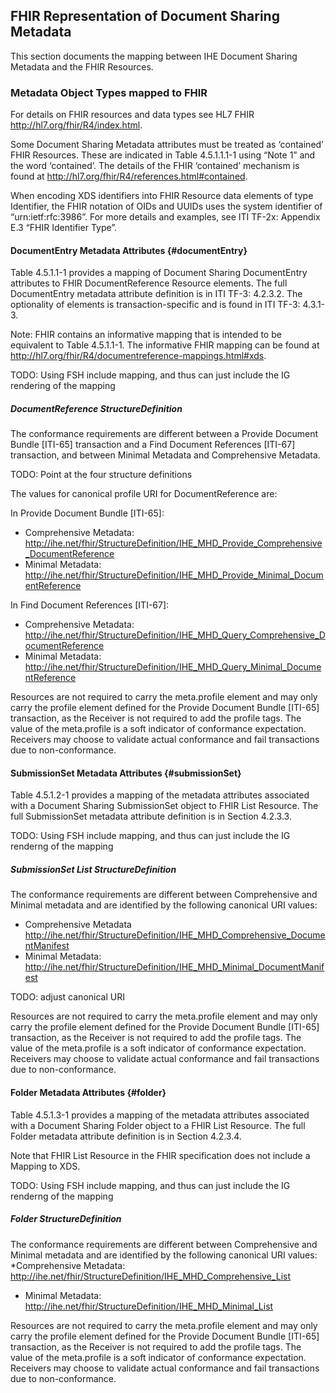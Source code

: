 ## FHIR Representation of Document Sharing Metadata

This section documents the mapping between IHE Document Sharing Metadata and the FHIR Resources. 

### Metadata Object Types mapped to FHIR

For details on FHIR resources and data types see HL7 FHIR http://hl7.org/fhir/R4/index.html.

Some Document Sharing Metadata attributes must be treated as ‘contained’ FHIR Resources. These are indicated in Table 4.5.1.1.1-1 using “Note 1” and the word ‘contained’. The details of the FHIR ‘contained’ mechanism is found at http://hl7.org/fhir/R4/references.html#contained.

When encoding XDS identifiers into FHIR Resource data elements of type Identifier, the FHIR notation of OIDs and UUIDs uses the system identifier of “urn:ietf:rfc:3986”. For more details and examples, see ITI TF-2x: Appendix E.3 “FHIR Identifier Type”.

#### DocumentEntry Metadata Attributes {#documentEntry}

Table 4.5.1.1-1 provides a mapping of Document Sharing DocumentEntry attributes to FHIR DocumentReference Resource elements. The full DocumentEntry metadata attribute definition is in ITI TF-3: 4.2.3.2. The optionality of elements is transaction-specific and is found in ITI TF-3: 4.3.1-3.

Note: FHIR contains an informative mapping that is intended to be equivalent to Table 4.5.1.1-1. The informative FHIR mapping can be found at http://hl7.org/fhir/R4/documentreference-mappings.html#xds.

TODO: Using FSH include mapping, and thus can just include the IG rendering of the mapping

##### DocumentReference StructureDefinition
The conformance requirements are different between a Provide Document Bundle [ITI-65] transaction and a Find Document References [ITI-67] transaction, and between Minimal Metadata and Comprehensive Metadata.

TODO: Point at the four structure definitions

The values for canonical profile URI for DocumentReference are:

In Provide Document Bundle [ITI-65]:
* Comprehensive Metadata: http://ihe.net/fhir/StructureDefinition/IHE_MHD_Provide_Comprehensive_DocumentReference
* Minimal Metadata: http://ihe.net/fhir/StructureDefinition/IHE_MHD_Provide_Minimal_DocumentReference 

In Find Document References [ITI-67]:
* Comprehensive Metadata: http://ihe.net/fhir/StructureDefinition/IHE_MHD_Query_Comprehensive_DocumentReference
* Minimal Metadata: http://ihe.net/fhir/StructureDefinition/IHE_MHD_Query_Minimal_DocumentReference 


Resources are not required to carry the meta.profile element and may only carry the profile element defined for the Provide Document Bundle [ITI-65] transaction, as the Receiver is not required to add the profile tags. The value of the meta.profile is a soft indicator of conformance expectation. Receivers may choose to validate actual conformance and fail transactions due to non-conformance.

#### SubmissionSet Metadata Attributes {#submissionSet}

Table 4.5.1.2-1 provides a mapping of the metadata attributes associated with a Document Sharing SubmissionSet object to FHIR List Resource. The full SubmissionSet metadata attribute definition is in Section 4.2.3.3.

TODO: Using FSH include mapping, and thus can just include the IG renderng of the mapping

##### SubmissionSet List StructureDefinition
The conformance requirements are different between Comprehensive and Minimal metadata and are identified by the following canonical URI values: 
* Comprehensive Metadata http://ihe.net/fhir/StructureDefinition/IHE_MHD_Comprehensive_DocumentManifest
* Minimal Metadata:         http://ihe.net/fhir/StructureDefinition/IHE_MHD_Minimal_DocumentManifest

TODO: adjust canonical URI 

Resources are not required to carry the meta.profile element and may only carry the profile element defined for the Provide Document Bundle [ITI-65] transaction, as the Receiver is not required to add the profile tags. The value of the meta.profile is a soft indicator of conformance expectation. Receivers may choose to validate actual conformance and fail transactions due to non-conformance.

#### Folder Metadata Attributes {#folder}
Table 4.5.1.3-1 provides a mapping of the metadata attributes associated with a Document Sharing Folder object to a FHIR List Resource. The full Folder metadata attribute definition is in Section 4.2.3.4.

Note that FHIR List Resource in the FHIR specification does not include a Mapping to XDS.

TODO: Using FSH include mapping, and thus can just include the IG renderng of the mapping

##### Folder StructureDefinition
The conformance requirements are different between Comprehensive and Minimal metadata and are identified by the following canonical URI values:
*Comprehensive Metadata: 
http://ihe.net/fhir/StructureDefinition/IHE_MHD_Comprehensive_List
* Minimal Metadata: 
http://ihe.net/fhir/StructureDefinition/IHE_MHD_Minimal_List

Resources are not required to carry the meta.profile element and may only carry the profile element defined for the Provide Document Bundle [ITI-65] transaction, as the Receiver is not required to add the profile tags. The value of the meta.profile is a soft indicator of conformance expectation. Receivers may choose to validate actual conformance and fail transactions due to non-conformance.
